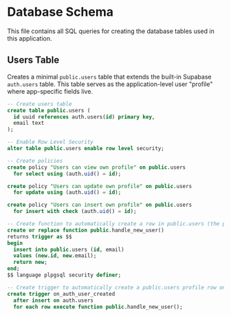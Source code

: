 # Database Schema

This file contains all SQL queries for creating the database tables used in this application.

## Users Table

Creates a minimal `public.users` table that extends the built-in Supabase `auth.users` table. This table serves as the application-level user "profile" where app-specific fields live.

```sql
-- Create users table
create table public.users (
  id uuid references auth.users(id) primary key,
  email text
);

-- Enable Row Level Security
alter table public.users enable row level security;

-- Create policies
create policy "Users can view own profile" on public.users
  for select using (auth.uid() = id);

create policy "Users can update own profile" on public.users
  for update using (auth.uid() = id);

create policy "Users can insert own profile" on public.users
  for insert with check (auth.uid() = id);

-- Create function to automatically create a row in public.users (the profile) on signup
create or replace function public.handle_new_user()
returns trigger as $$
begin
  insert into public.users (id, email)
  values (new.id, new.email);
  return new;
end;
$$ language plpgsql security definer;

-- Create trigger to automatically create a public.users profile row on signup
create trigger on_auth_user_created
  after insert on auth.users
  for each row execute function public.handle_new_user();
```